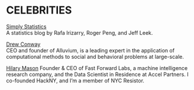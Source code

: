 # CELEBRITIES

[Simply Statistics](https://simplystatistics.org/)  
A statistics blog by Rafa Irizarry, Roger Peng, and Jeff Leek. 

[Drew Conway](http://drewconway.com/)  
CEO and founder of Alluvium, is a leading expert in the application of computational methods to social and behavioral problems at large-scale.

[Hilary Mason](https://hilarymason.com/)
Founder & CEO of Fast Forward Labs, a machine intelligence research company, and the Data Scientist in Residence at Accel Partners. I co-founded HackNY, and I’m a member of NYC Resistor.